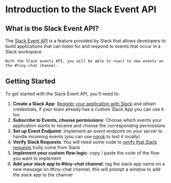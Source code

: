 # Introduction to the Slack Event API

## What is the Slack Event API?

The [Slack Event API](https://api.slack.com/apis/connections/events-api) is a feature provided by Slack that allows developers to build applications that can listen for and respond to events that occur in a Slack workspace. 

`With the Slack events API, you will be able to react to new events on the #tiny-chat channel.`


## Getting Started

To get started with the Slack Event API, you'll need to:
1. **Create a Slack App**: [Register your application with Slack](https://api.slack.com/apps/new) and obtain credentials, if your team already has a custom Slack App you can use it too
2. **Subscribe to Events, choose permissions**: Choose which events your application wants to receive and choose the corresponding permissions
3. **Set up Event Endpoint**: Implement an event endpoint on your server to handle incoming events (you can use [ngrok](https://ngrok.com/) to test it locally)
4. **Verify Slack Requests**: You will need some code to [verify that Slack requests](https://api.slack.com/authentication/verifying-requests-from-slack) trully come from Slack
5. **Implement your custom flow logic**: copy / paste the code of the flow you want to implement
6. **Add your slack app to #tiny-chat channel**: tag the slack app name on a new message on #tiny-chat channel, this will prompt a window to add the slack app to the channel